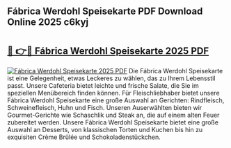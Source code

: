 ## Fábrica Werdohl Speisekarte PDF Download Online 2025 c6kyj

# <h2><a href="http://gccy69m.nevu.top/?p=F%c3%a1brica+Werdohl+Speisekarte">🔗 👉🔴 Fábrica Werdohl Speisekarte 2025 PDF</a></h2>

[![Fábrica Werdohl Speisekarte 2025 PDF](https://i.imgur.com/dBaPXMq.png)](http://gccy69m.nevu.top/?p=F%c3%a1brica+Werdohl+Speisekarte)
Die Fábrica Werdohl Speisekarte ist eine Gelegenheit, etwas Leckeres zu wählen, das zu Ihrem Lebensstil passt. Unsere Cafeteria bietet leichte und frische Salate, die Sie im speziellen Menübereich finden können. Für Fleischliebhaber bietet unsere Fábrica Werdohl Speisekarte eine große Auswahl an Gerichten: Rindfleisch, Schweinefleisch, Huhn und Fisch. Unseren Auserwählten bieten wir Gourmet-Gerichte wie Schaschlik und Steak an, die auf einem alten Feuer zubereitet werden. Unsere Fábrica Werdohl Speisekarte bietet eine große Auswahl an Desserts, von klassischen Torten und Kuchen bis hin zu exquisiten Crème Brûlée und Schokoladenstückchen.
